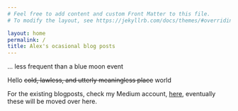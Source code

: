 ```yaml
---
# Feel free to add content and custom Front Matter to this file.
# To modify the layout, see https://jekyllrb.com/docs/themes/#overriding-theme-defaults

layout: home
permalink: /
title: Alex's ocasional blog posts
---
```


... less frequent than a blue moon event

Hello <del>cold, lawless, and utterly meaningless place</del> world

For the existing blogposts, check my Medium account, <a href="https://medium.com/@alexburlacu1996">here</a>, eventually these will be moved over here.

<!-- https://www.aleksandrhovhannisyan.com/blog/getting-started-with-jekyll-and-github-pages/#2-setting-up-your-first-jekyll-site -->
<!-- https://docs.github.com/en/github/working-with-github-pages/adding-content-to-your-github-pages-site-using-jekyll -->